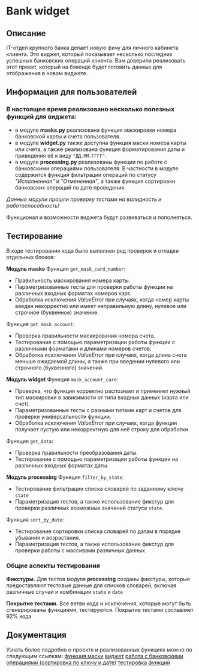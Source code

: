 # Bank widget

## Описание
IT-отдел крупного банка делает новую фичу для личного кабинета клиента. 
Это виджет, который показывает несколько последних успешных банковских операций клиента. 
Вам доверили реализовать этот проект, который на бэкенде будет готовить данные для отображения в новом виджете.

## Информация для пользователей
### В настоящее время реализовано несколько полезных функций для виджета:
+ в модуле **masks.py** реализована функция маскировки номера банковской карты и счета пользователя.
+ в модуле **widget.py** также доступна функция маски номера карты или счета, а также реализована функция форматирования даты и приведения её к виду `"ДД.ММ.ГГГГ"`.
+ в модуле **processing.py** реализованы функции по работе с банковскими операциями пользователя. В частности в модуле содержится функция фильтрации операций по статусу *"Исполненная"* и *"Отмененная"*, а также функция сортировки банковских операций по дате проведения.

_Данные модули прошли проверку тестами на валидность и работоспособность!_

Функционал и возможности виджета будут развиваться и пополняться.

## Тестирование
В ходе тестирования кода было выполнен ряд проверок и отладки отдельных блоков:

**Модуль masks**
Функция `get_mask_card_number`:
+ Правильность маскирования номера карты.
+ Параметризованные тесты для проверки работы функции на различных входных форматах номеров карт.
+ Обработка исключения _ValueError_ при случаях, когда номер карты введен некорректно или имеет неправильную длину, нулевое или строчное (буквенное) значение. 

Функция `get_mask_account`:
+ Проверка правильности маскирования номера счета.
+ Тестирование с помощью параметризации работы функции с различными форматами и длинами номеров счетов.
+ Обработка исключения _ValueError_ при случаях, когда длина счета меньше ожидаемой длины, а также при введении нулевого или строчного (буквенного) значений.

**Модуль widget**
Функция `mask_account_card`:
+ Проверка, что функция корректно распознает и применяет нужный тип маскировки в зависимости от типа входных данных (карта или счет).
+ Параметризованные тесты с разными типами карт и счетов для проверки универсальности функции.
+ Обработка исключения _ValueError_ при случаях, когда функция получает пустую или некорректную для неё строку для обработки.

Функция `get_data`:
+ Проверка правильности преобразования даты.
+ Тестирование с помощью параметризации работы функции на различных входных форматах даты.

**Модуль processing**
Функция `filter_by_state`:
+ Тестирование фильтрации списка словарей по заданному ключу `state`
+ Параметризация тестов, а также использование фикстур для проверки различных возможных значений статуса `state`.

Функция `sort_by_date`:
+ Тестирование сортировки списка словарей по датам в порядке убывания и возрастания.
+ Параметризация тестов, а также использование фикстур для проверки работы с массивами различных данных.

### Общие аспекты тестирования
**Фикстуры.** 
Для тестов модуля **processing** созданы фикстуры, которые предоставляют тестовые данные для списков словарей, включая различные случаи и комбинации `state`
и `date`

**Покрытие тестами.** 
Все ветви кода и исключения, которые могут быть сгенерированы функциями, тестируются.
Покрытие тестами составляет 92% кода


## Документация
Узнать более подробно о проекте и реализованных функциях можно по следующим ссылкам:
[функция маски](Homework_9.1.md)
[виджет](Homework_9.2.md)
[работа с банковскими операциями (сортировка по ключу и дате)](Homework_10.1.md)
[тестировка функций](Homework_10.2.md)
